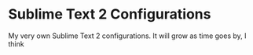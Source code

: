 Sublime Text 2 Configurations
==================

My very own Sublime Text 2 configurations. It will grow as time goes by, I think
